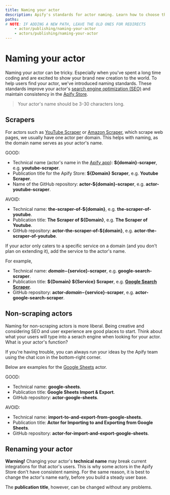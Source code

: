 ```yaml
---
title: Naming your actor
description: Apify's standards for actor naming. Learn how to choose the right name for scraping and non-scraping actors and how to optimize your actor for search engines.
paths:
# NOTE: IF ADDING A NEW PATH, LEAVE THE OLD ONES FOR REDIRECTS
    - actor/publishing/naming-your-actor
    - actors/publishing/naming-your-actor
---
```


# [](#naming-your-actor) Naming your actor

Naming your actor can be tricky. Especially when you've spent a long time coding and are excited to show your brand new creation to the world. To help users find your actor, we've introduced naming standards. These standards improve your actor's [search engine optimization (SEO)](https://en.wikipedia.org/wiki/Search_engine_optimization) and maintain consistency in the [Apify Store](https://apify.com/store).

> Your actor's name should be 3-30 characters long.

## [](#scrapers) Scrapers

For actors such as [YouTube Scraper](https://apify.com/bernardo/youtube-scraper) or [Amazon Scraper](https://apify.com/vaclavrut/amazon-crawler), which scrape web pages, we usually have one actor per domain. This helps with naming, as the domain name serves as your actor's name.

GOOD:

* Technical name (actor's name in the [Apify app](https://my.apify.com)): **${domain}-scraper**, e.g. **youtube-scraper**.
* Publication title for the Apify Store: **${Domain} Scraper**, e.g. **Youtube Scraper**.
* Name of the GitHub repository: **actor-${domain}-scraper**, e.g. **actor-youtube-scraper**.

AVOID:

* Technical name: **the-scraper-of-${domain}**, e.g. **the-scraper-of-youtube**.
* Publication title: **The Scraper of ${Domain}**, e.g. **The Scraper of Youtube**.
* GitHub repository: **actor-the-scraper-of-${domain}**, e.g. **actor-the-scraper-of-youtube**.

If your actor only caters to a specific service on a domain (and you don't plan on extending it), add the service to the actor's name.

For example,

* Technical name: **${domain}-${service}-scraper**, e.g. **google-search-scraper**.
* Publication title: **${Domain} ${Service} Scraper**, e.g. [**Google Search Scraper**](https://apify.com/apify/google-search-scraper).
* GitHub repository: **actor-${domain}-${service}-scraper**, e.g. **actor-google-search-scraper**.


## [](#non-scraping-actors) Non-scraping actors

Naming for non-scraping actors is more liberal. Being creative and considering SEO and user experience are good places to start. Think about what your users will type into a serach engine when looking for your actor. What is your actor's function?

If you're having trouble, you can always run your ideas by the Apify team using the chat icon in the bottom-right corner.

Below are examples for the [Google Sheets](https://apify.com/lukaskrivka/google-sheets) actor.

GOOD:

* Technical name: **google-sheets**.
* Publication title: **Google Sheets Import & Export**.
* GitHub repository: **actor-google-sheets**.

AVOID:

* Technical name: **import-to-and-export-from-google-sheets**.
* Publication title: **Actor for Importing to and Exporting from Google Sheets**.
* GitHub repository: **actor-for-import-and-export-google-sheets**.

## [](#renaming-your-actor) Renaming your actor

**Warning!** Changing your actor's **technical name** may break current integrations for that actor's users. This is why some actors in the Apify Store don't have consistent naming. For the same reason, it is best to change the actor's name early, before you build a steady user base.

The **publication title**, however, can be changed without any problems.
